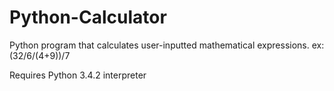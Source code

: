 # Python-Calculator
Python program that calculates user-inputted mathematical expressions. ex: (32/6/(4+9))/7

Requires Python 3.4.2 interpreter
